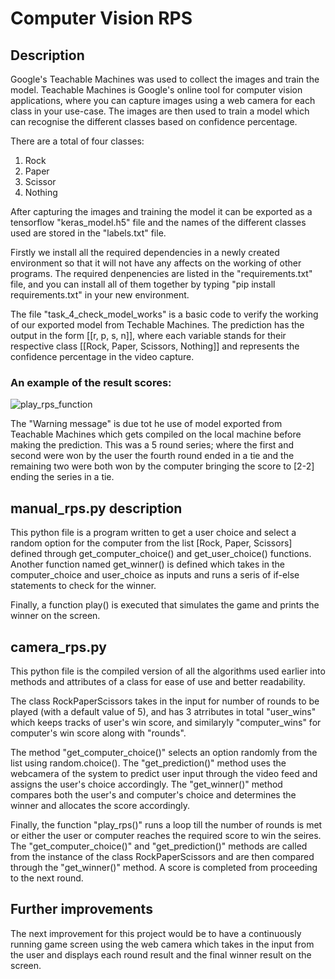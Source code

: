 # Computer Vision RPS

## Description
Google's Teachable Machines was used to collect the images and train the model. Teachable Machines is Google's online tool for computer vision applications, where you can capture images using a web camera for each class in your use-case. The images are then used to train a model which can recognise the different classes based on confidence percentage.

There are a total of four classes:
1. Rock
2. Paper
3. Scissor
4. Nothing

After capturing the images and training the model it can be exported as a tensorflow "keras_model.h5" file and the names of the different classes used are stored in the "labels.txt" file. 

Firstly we install all the required dependencies in a newly created environment so that it will not have any affects on the working of other programs. The required denpenencies are listed in the "requirements.txt" file, and you can install all of them together by typing "pip install requirements.txt" in your new environment.

The file "task_4_check_model_works" is a basic code to verify the working of our exported model from Techable Machines. The prediction has the output in the form [[r, p, s, n]], where each variable stands for their respective class [[Rock, Paper, Scissors, Nothing]] and represents the confidence percentage in the video capture.

### An example of the result scores:
![play_rps_function](https://user-images.githubusercontent.com/57700141/224304805-75e001cc-4171-4db1-a04d-fb20d446fe8d.PNG)

The "Warning message" is due tot he use of model exported from Teachable Machines which gets compiled on the local machine before making the prediction. This was a 5 round series; where the first and second were won by the user the fourth round ended in a tie and the remaining two were both won by the computer bringing the score to [2-2] ending the series in a tie.

## manual_rps.py description
This python file is a program written to get a user choice and select a random option for the computer from the list [Rock, Paper, Scissors] defined through get_computer_choice() and get_user_choice() functions. Another function named get_winner() is defined which takes in the computer_choice and user_choice as inputs and runs a seris of if-else statements to check for the winner.

Finally, a function play() is executed that simulates the game and prints the winner on the screen.

## camera_rps.py
This python file is the compiled version of all the algorithms used earlier into methods and attributes of a class for ease of use and better readability. 

The class RockPaperScissors takes in the input for number of rounds to be played (with a default value of 5), and has 3 atrributes in total "user_wins" which keeps tracks of user's win score, and similaryly "computer_wins" for computer's win score along with "rounds". 

The method "get_computer_choice()" selects an option randomly from the list using random.choice(). The "get_prediction()" method uses the webcamera of the system to predict user input through the video feed and assigns the user's choice accordingly. The "get_winner()" method compares both the user's and computer's choice and determines the winner and allocates the score accordingly.

Finally, the function "play_rps()" runs a loop till the number of rounds is met or either the user or computer reaches the required score to win the seires. The "get_computer_choice()" and "get_prediction()" methods are called from the instance of the class RockPaperScissors and are then compared through the "get_winner()" method. A score is completed from proceeding to the next round. 

## Further improvements
The next improvement for this project would be to have a continuously running game screen using the web camera which takes in the input from the user and displays each round result and the final winner result on the screen.

